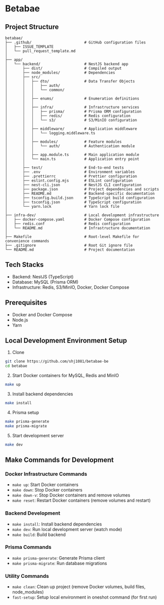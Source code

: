 # Betabae

## Project Structure

```
betabae/
├── .github/                        # GitHub configuration files
│   ├── ISSUE_TEMPLATE
│   └── pull_request_template.md
│
├── app/
│   └── backend/                    # NestJS backend app
│       ├── dist/                   # Compiled output
│       ├── node_modules/           # Dependencies
│       ├── src/
│       │   ├── dto/                # Data Transfer Objects
│       │   │   ├── auth/
│       │   │   └── common/
│       │   │
│       │   ├── enums/              # Enumeration definitions
│       │   │
│       │   ├── infra/              # Infrastructure services
│       │   │   ├── prisma/         # Prisma ORM configuration
│       │   │   ├── redis/          # Redis configuration
│       │   │   └── s3/             # S3/MinIO configuration
│       │   │
│       │   ├── middleware/         # Application middleware
│       │   │   └── logging.middleware.ts
│       │   │
│       │   ├── modules/            # Feature modules
│       │   │   └── auth/           # Authentication module
│       │   │
│       │   ├── app.module.ts       # Main application module
│       │   └── main.ts             # Application entry point
│       │
│       ├── test/                   # End-to-end tests
│       ├── .env                    # Environment variables
│       ├── .prettierrc             # Prettier configuration
│       ├── eslint.config.mjs       # ESLint configuration
│       ├── nest-cli.json           # NestJS CLI configuration
│       ├── package.json            # Project dependencies and scripts
│       ├── README.md               # Backend-specific documentation
│       ├── tsconfig.build.json     # TypeScript build configuration
│       ├── tsconfig.json           # TypeScript configuration
│       └── yarn.lock               # Yarn lock file
│
├── infra-dev/                      # Local development infrastructure
│   ├── docker-compose.yaml         # Docker Compose configuration
│   ├── redis.conf                  # Redis configuration
│   └── README.md                   # Infrastructure documentation
│
├── Makefile                        # Root-level Makefile for convenience commands
├── .gitignore                      # Root Git ignore file
└── README.md                       # Project documentation
```

## Tech Stacks

- Backend: NestJS (TypeScript)
- Database: MySQL (Prisma ORM)
- Infrastructure: Redis, S3/MinIO, Docker, Docker Compose

## Prerequisites

- Docker and Docker Compose
- Node.js
- Yarn

## Local Development Environment Setup

1. Clone

```bash
git clone https://github.com/shj1081/betabae-be
cd betabae
```

2. Start Docker containers for MySQL, Redis and MinIO

```bash
make up
```

3. Install backend dependencies

```bash
make install
```

4. Prisma setup

```bash
make prisma-generate
make prisma-migrate
```

5. Start development server

```bash
make dev
```

## Make Commands for Development

### Docker Infrastructure Commands

- `make up`: Start Docker containers
- `make down`: Stop Docker containers
- `make down-v`: Stop Docker containers and remove volumes
- `make reset`: Restart Docker containers (remove volumes and restart)

### Backend Development

- `make install`: Install backend dependencies
- `make dev`: Run local development server (watch mode)
- `make build`: Build backend

### Prisma Commands

- `make prisma-generate`: Generate Prisma client
- `make prisma-migrate`: Run database migrations

### Utility Commands

- `make clean`: Clean up project (remove Docker volumes, build files, node_modules)
- `fast-setup`: Setup local environment in oneshot command (for first run)

